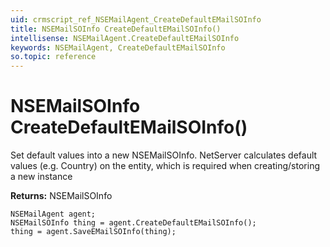 ```yaml
---
uid: crmscript_ref_NSEMailAgent_CreateDefaultEMailSOInfo
title: NSEMailSOInfo CreateDefaultEMailSOInfo()
intellisense: NSEMailAgent.CreateDefaultEMailSOInfo
keywords: NSEMailAgent, CreateDefaultEMailSOInfo
so.topic: reference
---
```


# NSEMailSOInfo CreateDefaultEMailSOInfo()

Set default values into a new NSEMailSOInfo.
NetServer calculates default values (e.g. Country) on the entity, which is required when creating/storing a new instance

**Returns:** NSEMailSOInfo

```crmscript
NSEMailAgent agent;
NSEMailSOInfo thing = agent.CreateDefaultEMailSOInfo();
thing = agent.SaveEMailSOInfo(thing);
```


